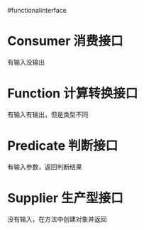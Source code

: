 #functionalinterface

# Consumer 消费接口

有输入没输出

# Function 计算转换接口

有输入有输出，但是类型不同

# Predicate 判断接口

有输入参数，返回判断结果

# Supplier 生产型接口

没有输入，在方法中创建对象并返回

# 